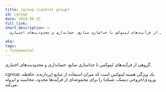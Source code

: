 ```yaml
---
title: cgroup (control group)
id: cgroup
date: 2019-06-25
full_link:
short_description: >
  گروهی از فرآیندهای لینوکس با جداسازی منابع، حسابداری و محدودیت‌های اختیاری.

aka:
tags:
- fundamental
---
```

گروهی از فرآیندهای لینوکس با جداسازی منابع، حسابداری و محدودیت‌های اختیاری.

<!--more--> 

cgroup یک ویژگی هسته لینوکس است که میزان استفاده از منابع (پردازنده، حافظه، ورودی/خروجی دیسک، شبکه) را برای مجموعه‌ای از فرآیندها محدود، محاسبه و ایزوله می‌کند..
